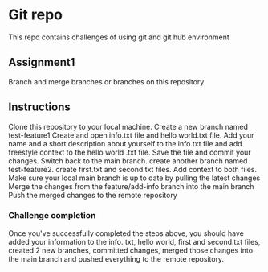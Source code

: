 # Git repo 
This repo contains challenges of using git and git hub environment

## Assignment1
Branch and merge branches or branches on this repository 

## Instructions
Clone this repository to your local machine.
Create a new branch named test-feature1
Create and open  info.txt file and hello world.txt file.
Add your name and a short description about yourself to the info.txt file and add freestyle context to the hello world .txt file.
Save the file and commit your changes.
Switch back to the main branch.
create another branch named test-feature2.
create first.txt and second.txt files.
Add context to both files.
Make sure your local main branch is up to date by pulling the latest changes
Merge the changes from the feature/add-info branch into the main branch
Push the merged changes to the remote repository

### Challenge completion
Once you've successfully completed the steps above, you should have added your information to the info. txt, hello world, first and second.txt files, created 2 new branches, committed changes, merged those changes into the main branch and pushed everything to the remote repository.
